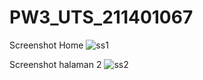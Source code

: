 # PW3_UTS_211401067
Screenshot Home
![ss1](https://user-images.githubusercontent.com/114599084/200890427-ba472ccf-7245-4e0b-beb2-7fcda26575f2.png)

Screenshot halaman 2
![ss2](https://user-images.githubusercontent.com/114599084/200890465-4c688ac0-0df3-45ab-a7e5-6330a596cea1.png)
